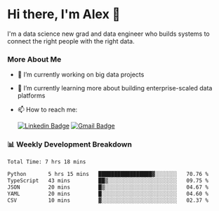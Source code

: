 # Hi there, I'm Alex  👋

I'm a data science new grad and data engineer who builds systems to connect the right people with the right data. 

### More About Me

- 🔭 I’m currently working on big data projects
- 🌱 I’m currently learning more about building enterprise-scaled data platforms
- 📫 How to reach me:

  [![Linkedin Badge](https://img.shields.io/badge/LinkedIn-0077B5?style=for-the-badge&logo=linkedin&logoColor=white)](https://www.linkedin.com/in/itsalexchen) [![Gmail Badge](https://img.shields.io/badge/Gmail-D14836?style=for-the-badge&logo=gmail&logoColor=white)](mailto:itsalexchen@gmail.com)




### 📊 Weekly Development Breakdown
<!--START_SECTION:waka-->

```txt
Total Time: 7 hrs 18 mins

Python       5 hrs 15 mins   █████████████████▓░░░░░░░   70.76 %
TypeScript   43 mins         ██▒░░░░░░░░░░░░░░░░░░░░░░   09.75 %
JSON         20 mins         █▒░░░░░░░░░░░░░░░░░░░░░░░   04.67 %
YAML         20 mins         █░░░░░░░░░░░░░░░░░░░░░░░░   04.60 %
CSV          10 mins         ▓░░░░░░░░░░░░░░░░░░░░░░░░   02.37 %
```

<!--END_SECTION:waka-->
